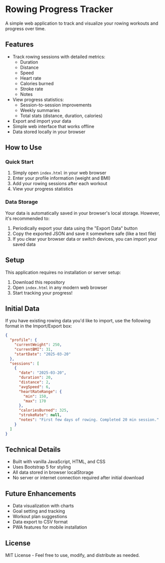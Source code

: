 # Rowing Progress Tracker

A simple web application to track and visualize your rowing workouts and progress over time.

## Features

- Track rowing sessions with detailed metrics:
  - Duration
  - Distance
  - Speed
  - Heart rate
  - Calories burned
  - Stroke rate
  - Notes
- View progress statistics:
  - Session-to-session improvements
  - Weekly summaries
  - Total stats (distance, duration, calories)
- Export and import your data
- Simple web interface that works offline
- Data stored locally in your browser

## How to Use

### Quick Start

1. Simply open `index.html` in your web browser
2. Enter your profile information (weight and BMI)
3. Add your rowing sessions after each workout
4. View your progress statistics

### Data Storage

Your data is automatically saved in your browser's local storage. However, it's recommended to:

1. Periodically export your data using the "Export Data" button
2. Copy the exported JSON and save it somewhere safe (like a text file)
3. If you clear your browser data or switch devices, you can import your saved data

## Setup

This application requires no installation or server setup:

1. Download this repository
2. Open `index.html` in any modern web browser
3. Start tracking your progress!

## Initial Data

If you have existing rowing data you'd like to import, use the following format in the Import/Export box:

```json
{
  "profile": {
    "currentWeight": 250,
    "currentBMI": 31,
    "startDate": "2025-03-20"
  },
  "sessions": [
    {
      "date": "2025-03-20",
      "duration": 20,
      "distance": 2,
      "avgSpeed": 6,
      "heartRateRange": {
        "min": 150,
        "max": 170
      },
      "caloriesBurned": 325,
      "strokeRate": null,
      "notes": "First few days of rowing. Completed 20 min session."
    }
  ]
}
```

## Technical Details

- Built with vanilla JavaScript, HTML, and CSS
- Uses Bootstrap 5 for styling
- All data stored in browser localStorage
- No server or internet connection required after initial download

## Future Enhancements

- Data visualization with charts
- Goal setting and tracking
- Workout plan suggestions
- Data export to CSV format
- PWA features for mobile installation

## License

MIT License - Feel free to use, modify, and distribute as needed.